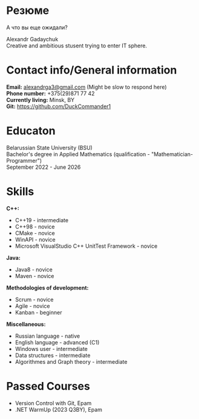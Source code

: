 # Резюме
А что вы еще ожидали?

Alexandr Gadaychuk  
Creative and ambitious stusent trying to enter IT sphere.

# Contact info/General information
**Email:** alexandrga3@gmail.com (Might be slow to respond here)  
**Phone number:** +375(29)871 77 42  
**Currently living:** Minsk, BY  
**Git:** https://github.com/DuckCommander1  

# Educaton
Belarussian State University (BSU)  
Bachelor's degree in Applied Mathematics (qualification - "Mathematician-Programmer")  
September 2022 - June 2026

# Skills
**C++:**
* C++19 - intermediate
* C++98 - novice
* CMake - novice
* WinAPI - novice
* Microsoft VisualStudio C++ UnitTest Framework - novice

**Java:**
* Java8 - novice
* Maven - novice

**Methodologies of development:**
* Scrum - novice
* Agile - novice
* Kanban - beginner

**Miscellaneous:**  
* Russian language - native
* English language - advanced (C1)
* Windows user - intermediate
* Data structures - intermediate
* Algorithmes and Graph theory - intermediate

# Passed Courses
* Version Control with Git, Epam
* .NET WarmUp (2023 Q3BY), Epam
